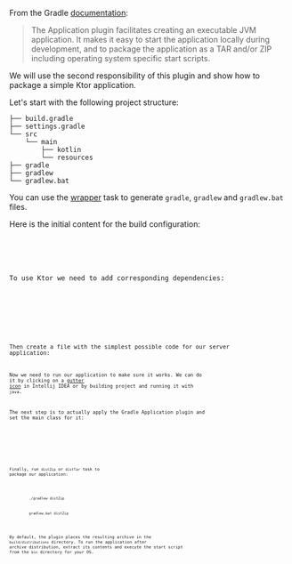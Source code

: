 [//]: # (title: Distribution via Gradle Application plugin)

From the Gradle [documentation](https://docs.gradle.org/current/userguide/application_plugin.html):
> The Application plugin facilitates creating an executable JVM application. 
> It makes it easy to start the application locally during development, 
> and to package the application as a TAR and/or ZIP including operating system specific start scripts.

We will use the second responsibility of this plugin and show how to package a simple Ktor application.

Let's start with the following project structure:

```text
├── build.gradle
├── settings.gradle
└── src
    └── main
        ├── kotlin
        └── resources
├── gradle
├── gradlew
└── gradlew.bat
```
You can use the [wrapper](https://docs.gradle.org/current/userguide/gradle_wrapper.html#sec:adding_wrapper) task to generate `gradle`, `gradlew` and `gradlew.bat` files.

Here is the initial content for the build configuration:

<tabs>
    <tab title="Gradle (Groovy)">
        <code style="block" lang="Groovy" interpolate-variables="true" src="snippets/gradle-app/initial.gradle" />
    </tab>
</tabs>

To use Ktor we need to add corresponding dependencies:

<tabs>
    <tab title="Gradle (Groovy)">
        <code style="block" lang="Groovy" interpolate-variables="true" src="snippets/gradle-app/ktor-deps.gradle" />
    </tab>
</tabs>

Then create a file with the simplest possible code for our server application:
<code style="block" lang="Kotlin" src="snippets/gradle-app/kotlin/app.kt" />

Now we need to run our application to make sure it works. We can do it by clicking on a [gutter icon](https://www.jetbrains.com/help/idea/settings-gutter-icons.html) in Intellij IDEA or 
by building project and running it with `java`.

The next step is to actually apply the Gradle Application plugin and set the main class for it:

<tabs>
    <tab title="Gradle (Groovy)">
        <code style="block" lang="Groovy" src="snippets/gradle-app/plugin.gradle" />
    </tab>
</tabs>

Finally, run `distZip` or `distTar` task to package our application:

<tabs>
    <tab title="Linux/MacOS">
        <code style="block" lang="Bash">./gradlew distZip</code>
    </tab>
    <tab title="Windows">
        <code style="block" lang="CMD">gradlew.bat distZip</code>
    </tab>
</tabs>

By default, the plugin places the resulting archive in the `build/distributions` directory. 
To run the application after archive distribution, extract its contents and 
execute the start script from the `bin` directory for your OS.